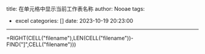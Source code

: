 title: 在单元格中显示当前工作表名称
author: Nooae
tags:
  - excel
categories: []
date: 2023-10-19 20:23:00
---
=RIGHT(CELL("filename"),LEN(CELL("filename"))-FIND("]",CELL("filename")))